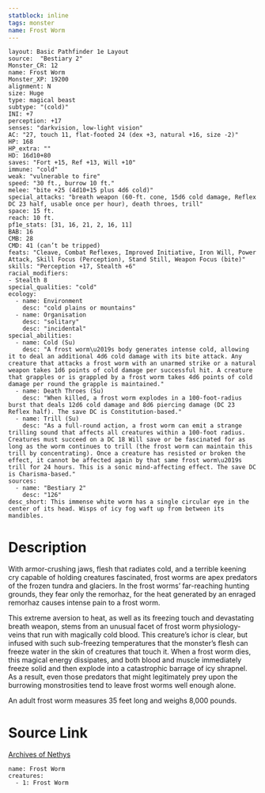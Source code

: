```yaml
---
statblock: inline
tags: monster
name: Frost Worm
---
```

```statblock
layout: Basic Pathfinder 1e Layout
source:  "Bestiary 2"
Monster_CR: 12
name: Frost Worm
Monster_XP: 19200
alignment: N
size: Huge
type: magical beast
subtype: "(cold)"
INI: +7
perception: +17
senses: "darkvision, low-light vision"
AC: "27, touch 11, flat-footed 24 (dex +3, natural +16, size -2)"
HP: 168
HP_extra: ""
HD: 16d10+80
saves: "Fort +15, Ref +13, Will +10"
immune: "cold"
weak: "vulnerable to fire"
speed: "30 ft., burrow 10 ft."
melee: "bite +25 (4d10+15 plus 4d6 cold)"
special_attacks: "breath weapon (60-ft. cone, 15d6 cold damage, Reflex DC 23 half, usable once per hour), death throes, trill"
space: 15 ft.
reach: 10 ft.
pf1e_stats: [31, 16, 21, 2, 16, 11]
BAB: 16
CMB: 28
CMD: 41 (can’t be tripped)
feats: "Cleave, Combat Reflexes, Improved Initiative, Iron Will, Power Attack, Skill Focus (Perception), Stand Still, Weapon Focus (bite)"
skills: "Perception +17, Stealth +6"
racial_modifiers:
- Stealth 8
special_qualities: "cold"
ecology:
  - name: Environment
    desc: "cold plains or mountains"
  - name: Organisation
    desc: "solitary"
    desc: "incidental"
special_abilities:
  - name: Cold (Su)
    desc: "A frost worm\u2019s body generates intense cold, allowing it to deal an additional 4d6 cold damage with its bite attack. Any creature that attacks a frost worm with an unarmed strike or a natural weapon takes 1d6 points of cold damage per successful hit. A creature that grapples or is grappled by a frost worm takes 4d6 points of cold damage per round the grapple is maintained."
  - name: Death Throes (Su)
    desc: "When killed, a frost worm explodes in a 100-foot-radius burst that deals 12d6 cold damage and 8d6 piercing damage (DC 23 Reflex half). The save DC is Constitution-based."
  - name: Trill (Su)
    desc: "As a full-round action, a frost worm can emit a strange trilling sound that affects all creatures within a 100-foot radius. Creatures must succeed on a DC 18 Will save or be fascinated for as long as the worm continues to trill (the frost worm can maintain this trill by concentrating). Once a creature has resisted or broken the effect, it cannot be affected again by that same frost worm\u2019s trill for 24 hours. This is a sonic mind-affecting effect. The save DC is Charisma-based."
sources:
  - name: "Bestiary 2"
    desc: "126"
desc_short: This immense white worm has a single circular eye in the center of its head. Wisps of icy fog waft up from between its mandibles.
```
# Description
With armor-crushing jaws, flesh that radiates cold, and a terrible keening cry capable of holding creatures fascinated, frost worms are apex predators of the frozen tundra and glaciers. In the frost worms’ far-reaching hunting grounds, they fear only the remorhaz, for the heat generated by an enraged remorhaz causes intense pain to a frost worm.

This extreme aversion to heat, as well as its freezing touch and devastating breath weapon, stems from an unusual facet of frost worm physiology-veins that run with magically cold blood. This creature’s ichor is clear, but infused with such sub-freezing temperatures that the monster’s flesh can freeze water in the skin of creatures that touch it. When a frost worm dies, this magical energy dissipates, and both blood and muscle immediately freeze solid and then explode into a catastrophic barrage of icy shrapnel. As a result, even those predators that might legitimately prey upon the burrowing monstrosities tend to leave frost worms well enough alone.

An adult frost worm measures 35 feet long and weighs 8,000 pounds.
# Source Link
[Archives of Nethys](https://aonprd.com/MonsterDisplay.aspx?ItemName=Frost%20Worm)
```encounter-table
name: Frost Worm
creatures:
  - 1: Frost Worm
```
